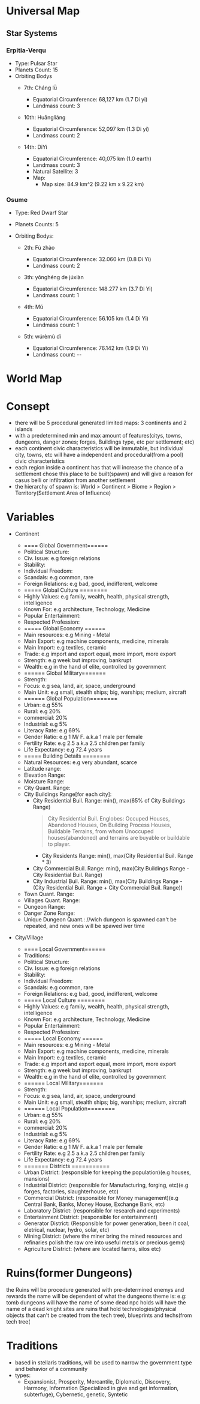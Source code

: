 Universal Map 
================
Star Systems
-------------
### Erpitia-Verqu
* Type: Pulsar Star
* Planets Count: 15
* Orbiting Bodys
    * 7th: Cháng lǜ 
        * Equatorial Circumference: 68,127 km (1.7 Di yi)
        * Landmass count: 3

    * 10th: Huāngliáng
        * Equatorial Circumference: 52,097 km (1.3 Di yi)
        * Landmass count: 2

    * 14th: DiYi
        * Equatorial Circumference: 40,075 km (1.0 earth)
        * Landmass count: 3
        * Natural Satellite: 3
        * Map:
            * Map size: 84.9 km^2 (9.22 km x 9.22 km)

### Osume
* Type: Red Dwarf Star 
* Planets Counts: 5

* Orbiting Bodys:
    * 2th: Fú zhào
        * Equatorial Circumference: 32.060 km (0.8 Di Yi)
        * Landmass count: 2

    * 3th: yǒnghéng de júxiàn
        * Equatorial Circumference: 148.277 km (3.7 Di Yi)
        * Landmass count: 1

    * 4th: Mú
        * Equatorial Circumference: 56.105 km (1.4 Di Yi)
        * Landmass count: 1

    * 5th: wúrèmù dì
        * Equatorial Circumference: 76.142 km (1.9 Di Yi)
        * Landmass count: --

World Map 
===========

# Consept
* there will be 5 procedural generated limited maps:  3 continents and 2 islands
* with a predetermined min and max amount of features(citys, towns, dungeons, danger zones; forges, Buildings type, etc  per settlement; etc)
* each continent civic characteristics will be immutable, but individual city, towns, etc will have a independent and procedural(from a pool) civic characteristics 
* each region inside a continent has <Region Features> that will increase the chance of a settlement chose this place to be built(spawn) and will give a reason for casus belli or infiltration from another settlement
* the hierarchy of spawn is: World > Continent > Biome > Region > Territory(Settlement Area of Influence)
 # Variables
* Continent
    * ==== Global Government======
    * Political Structure:
    * Civ. Issue: e.g foreign relations
    * Stability:
    * Individual Freedom:
    * Scandals: e.g common, rare
    * Foreign Relations: e.g bad, good, indifferent, welcome
    * ===== Global Culture ========
    * Highly Values: e.g family, wealth, health, physical strength, intelligence
    * Known For: e.g architecture, Technology, Medicine
    * Popular Entertainment:
    * Respected Profession:
    * ===== Global Economy ======
    * Main resources: e.g Mining - Metal
    * Main Export: e.g machine components, medicine, minerals
    * Main Import: e.g textiles, ceramic
    * Trade: e.g import and export equal, more import, more export
    * Strength: e.g week but improving, bankrupt
    * Wealth: e.g in the hand of elite, controlled by government
    * ====== Global Military=======
    * Strength:
    * Focus: e.g sea, land, air, space, underground 
    * Main Unit: e.g small, stealth ships; big, warships; medium, aircraft
    * ====== Global Population========
    * Urban: e.g 55%
    * Rural: e.g 20%
    * commercial: 20%
    * Industrial: e.g 5%
    * Literacy Rate: e.g 69%
    * Gender Ratio: e.g 1 M/ F.   a.k.a 1 male per female
    * Fertility Rate: e.g 2.5       a.k.a 2.5 children per family 
    * Life Expectancy: e.g 72.4 years
    * ===== Building Details ========
    * Natural Resources: e.g very abundant, scarce
    * Latitude range:
    * Elevation Range:
    * Moisture Range:
    * City Quant. Range:
    * City Buildings Range[for each city]:
        * City Residential Buil. Range: min(), max(65% of City Buildings Range)
			> City Residential Buil. Englobes: Occuped Houses, Abandoned Houses, On Building Process Houses, Buildable Terrains, 
			> from whom Unoccuped houses(abandoned) and terrains are buyable or buildable to player.
            * City Residents Range: min(), max(City Residential Buil. Range * 3)
        * City Commercial Buil. Range: min(), max(City Buildings Range - City Residential Buil. Range)
        * City Industrial Buil. Range: min(), max(City Buildings Range - (City Residential Buil. Range + City Commercial Buil. Range))
    * Town Quant. Range:
    * Villages Quant. Range:
    * Dungeon Range:
    * Danger Zone Range:
    * Unique Dungeon Quant.:   //wich dungeon is spawned can't be repeated, and new ones will be spawed iver time
  
* City/Village
    * ==== Local Government======
    * Traditions:
    * Political Structure:
    * Civ. Issue: e.g foreign relations
    * Stability:
    * Individual Freedom:
    * Scandals: e.g common, rare
    * Foreign Relations: e.g bad, good, indifferent, welcome
    * ===== Local Culture ========
    * Highly Values: e.g family, wealth, health, physical strength, intelligence
    * Known For: e.g architecture, Technology, Medicine
    * Popular Entertainment:
    * Respected Profession:
    * ===== Local Economy ======
    * Main resources: e.g Mining - Metal
    * Main Export: e.g machine components, medicine, minerals
    * Main Import: e.g textiles, ceramic
    * Trade: e.g import and export equal, more import, more export
    * Strength: e.g week but improving, bankrupt
    * Wealth: e.g in the hand of elite, controlled by government
    * ====== Local Military=======
    * Strength:
    * Focus: e.g sea, land, air, space, underground 
    * Main Unit: e.g small, stealth ships; big, warships; medium, aircraft
    * ====== Local Population========
    * Urban: e.g 55%
    * Rural: e.g 20%
    * commercial: 20%
    * Industrial: e.g 5%
    * Literacy Rate: e.g 69%
    * Gender Ratio: e.g 1 M/ F.   a.k.a 1 male per female
    * Fertility Rate: e.g 2.5       a.k.a 2.5 children per family 
    * Life Expectancy: e.g 72.4 years
    * ======= Districts ===========
    * Urban District: (responsible for keeping the population)(e.g houses, mansions)
    * Industrial District: (responsible for Manufacturing, forging, etc)(e.g forges, factories, slaughterhouse, etc)
    * Commercial District: (responsible for Money management)(e.g Central Bank, Banks, Money House, Exchange Bank, etc)
    * Laboratory District: (responsible for research and experiments)
    * Entertainment District: (responsible for entertainment)
    * Generator District: (Responsible for power generation, been it coal, eletrical, nuclear, hydro, solar, etc)
    * Mining District: (where the miner bring the mined resources and refinaries polish the raw ore into useful metals or precious gems)
    * Agriculture District: (where are located farms, silos etc)
    
# Ruins(former Dungeons)
the Ruins will be procedure generated with pre-determined enemys and rewards
the name will be dependent of what the dungeons theme is:
e.g:
    tomb dungeons will have the name of some dead npc
    holds will have the name of a dead knight 
    sites are ruins that hold technologies(physical objects that can't be created from the tech tree), blueprints and techs(from tech tree(
    
# Traditions
* based in stellaris traditions, will be used to narrow the government type and behavior of a community
* types:
    * Expansionist, Prosperity, Mercantile, Diplomatic, Discovery, Harmony, Information (Specialized in give and get information, subterfuge), Cybernetic, genetic, Syntetic
